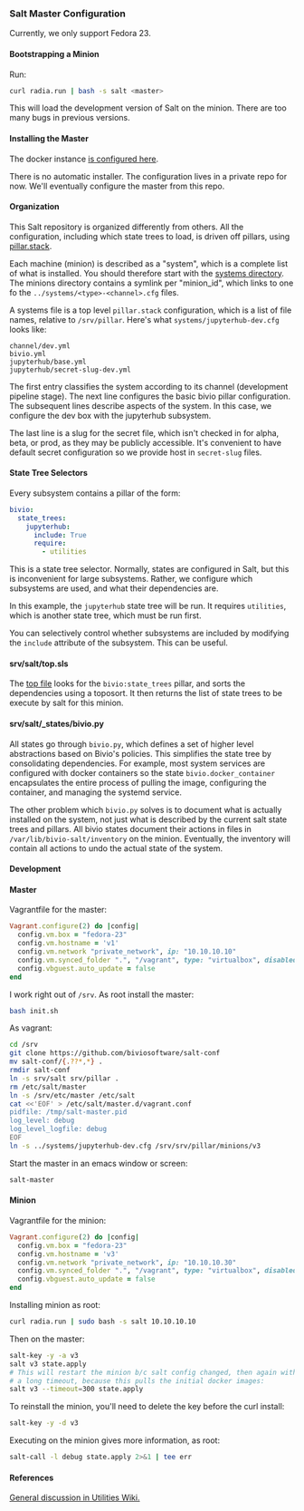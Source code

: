 ### Salt Master Configuration

Currently, we only support Fedora 23.

#### Bootstrapping a Minion

Run:

```bash
curl radia.run | bash -s salt <master>
```

This will load the development version of Salt on the minion. There
are too many bugs in previous versions.

#### Installing the Master

The docker instance [is configured here](https://github.com/radiasoft/containers/tree/master/radiasoft/salt-master).

There is no automatic installer. The configuration lives in a
private repo for now. We'll eventually configure the master
from this repo.

#### Organization

This Salt repository is organized differently from others. All the
configuration, including which state trees to load, is driven off
pillars, using
[pillar.stack](https://github.com/saltstack/salt/blob/develop/salt/pillar/stack.py).

Each machine (minion) is described as a "system", which is a
complete list of what is installed. You should therefore start
with the
[systems directory](srv/pillar/systems). The minions directory
contains a symlink per "minion_id", which links to
one fo the `../systems/<type>-<channel>.cfg` files.

A systems file is a top level `pillar.stack` configuration,
which is a list of file names, relative to `/srv/pillar`.
Here's what `systems/jupyterhub-dev.cfg` looks like:

```text
channel/dev.yml
bivio.yml
jupyterhub/base.yml
jupyterhub/secret-slug-dev.yml
```

The first entry classifies the system according to its channel
(development pipeline stage). The next line configures the basic
bivio pillar configuration. The subsequent lines describe aspects
of the system. In this case, we configure the dev box
with the jupyterhub subsystem.

The last line is a slug for the secret file,
which isn't checked in for alpha, beta, or prod, as they
may be publicly accessible. It's convenient to have default
secret configuration so we provide host in `secret-slug` files.

#### State Tree Selectors

Every subsystem contains a pillar of the form:

```yaml
bivio:
  state_trees:
    jupyterhub:
      include: True
      require:
        - utilities
```

This is a state tree selector. Normally, states are configured in
Salt, but this is inconvenient for large subsystems. Rather, we
configure which subsystems are used, and what their dependencies are.

In this example, the `jupyterhub` state tree will be run.
It requires `utilities`, which is another state tree, which
must be run first.

You can selectively control whether subsystems are included
by modifying the `include` attribute of the subsystem. This
can be useful.

#### srv/salt/top.sls

The [top file](srv/salt/top.sls)
looks for the `bivio:state_trees` pillar, and
sorts the dependencies using a toposort. It then returns
the list of state trees to be execute by salt for this
minion.

#### srv/salt/_states/bivio.py

All states go through `bivio.py`, which defines a set of
higher level abstractions based on Bivio's policies. This
simplifies the state tree by consolidating dependencies.
For example, most system services are configured with
docker containers so the state `bivio.docker_container`
encapsulates the entire process of pulling the image,
configuring the container, and managing the systemd
service.

The other problem which `bivio.py` solves is to
document what is actually installed on the system,
not just what is described by the current salt
state trees and pillars. All bivio states document
their actions in files in `/var/lib/bivio-salt/inventory`
on the minion. Eventually, the inventory will contain
all actions to undo the actual state of the system.

#### Development

#### Master

Vagrantfile for the master:

```ruby
Vagrant.configure(2) do |config|
  config.vm.box = "fedora-23"
  config.vm.hostname = 'v1'
  config.vm.network "private_network", ip: "10.10.10.10"
  config.vm.synced_folder ".", "/vagrant", type: "virtualbox", disabled: true
  config.vbguest.auto_update = false
end
```

I work right out of `/srv`. As root install the master:

```bash
bash init.sh
```

As vagrant:

```bash
cd /srv
git clone https://github.com/biviosoftware/salt-conf
mv salt-conf/{.??*,*} .
rmdir salt-conf
ln -s srv/salt srv/pillar .
rm /etc/salt/master
ln -s /srv/etc/master /etc/salt
cat <<'EOF' > /etc/salt/master.d/vagrant.conf
pidfile: /tmp/salt-master.pid
log_level: debug
log_level_logfile: debug
EOF
ln -s ../systems/jupyterhub-dev.cfg /srv/srv/pillar/minions/v3
```

Start the master in an emacs window or screen:

```bash
salt-master
```

#### Minion

Vagrantfile for the minion:

```ruby
Vagrant.configure(2) do |config|
  config.vm.box = "fedora-23"
  config.vm.hostname = 'v3'
  config.vm.network "private_network", ip: "10.10.10.30"
  config.vm.synced_folder ".", "/vagrant", type: "virtualbox", disabled: true
  config.vbguest.auto_update = false
end
```

Installing minion as root:

```bash
curl radia.run | sudo bash -s salt 10.10.10.10
```

Then on the master:

```bash
salt-key -y -a v3
salt v3 state.apply
# This will restart the minion b/c salt config changed, then again with
# a long timeout, because this pulls the initial docker images:
salt v3 --timeout=300 state.apply
```

To reinstall the minion, you'll need to delete the key before the curl install:

```bash
salt-key -y -d v3
```


Executing on the minion gives more information, as root:

```bash
salt-call -l debug state.apply 2>&1 | tee err
```

#### References

[General discussion in Utilities Wiki.](https://github.com/biviosoftware/utilities/wiki/Salt)
